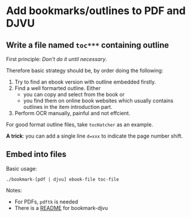 # Add bookmarks/outlines to PDF and DJVU

## Write a file named `toc***` containing outline

First principle: *Don't do it until necessary*.

Therefore basic strategy should be, by order doing the following:

1. Try to find an ebook version with outline embedded firstly.
2. Find a well formarted outline. Either 
	- you can copy and select from the book or
	- you find them on online book websites which usually contains outlines in the item introduction part.
3. Perform OCR manually, painful and not effcient.

For good format outline files, take `tocHatcher` as an example.

**A trick**: you can add a single line `d=xxx` to indicate the page number shift.

## Embed into files

Basic usage:

```
./bookmark-[pdf | djvu] ebook-file toc-file
```
Notes:
- For PDFs, `pdftk` is needed
- There is a [README](README-djvu.org) for bookmark-djvu
